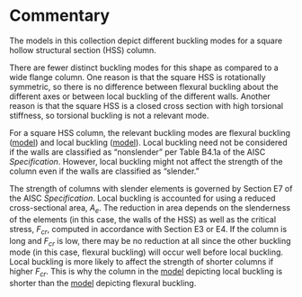 Commentary
==========

The models in this collection depict different buckling modes for a square
hollow structural section (HSS) column.

There are fewer distinct buckling modes for this shape as compared to a wide
flange column. One reason is that the square HSS is rotationally symmetric, so
there is no difference between flexural buckling about the different axes or
between local buckling of the different walls. Another reason is that the square
HSS is a closed cross section with high torsional stiffness, so torsional
buckling is not a relevant mode.

For a square HSS column, the relevant buckling modes are flexural buckling
\([model](./#Flexural-buckling)\) and local buckling
\([model](./#Local-buckling)\). Local buckling need not be considered
if the walls are classified as “nonslender” per Table B4.1a of the AISC
*Specification*. However, local buckling might not affect the strength of the column
even if the walls are classified as “slender.”

The strength of columns with slender elements is governed by Section E7 of the
AISC *Specification*. Local buckling is accounted for using a reduced
cross-sectional area, $A_e$. The reduction in area depends on the slenderness of
the elements (in this case, the walls of the HSS) as well as the critical
stress, $F_{cr}$, computed in accordance with Section E3 or E4. If the column is
long and $F_{cr}$ is low, there may be no reduction at all since the other
buckling mode (in this case, flexural buckling) will occur well before local
buckling. Local buckling is more likely to affect the strength of shorter
columns if higher $F_{cr}$. This is why the column in the
[model](./#Local-buckling) depicting local buckling is shorter than the
[model](./#Flexural-buckling) depicting flexural buckling.
